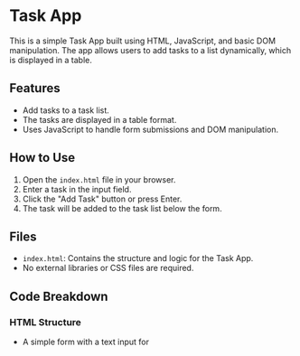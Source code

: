 # Task App

This is a simple Task App built using HTML, JavaScript, and basic DOM manipulation. The app allows users to add tasks to a list dynamically, which is displayed in a table.

## Features
- Add tasks to a task list.
- The tasks are displayed in a table format.
- Uses JavaScript to handle form submissions and DOM manipulation.

## How to Use
1. Open the `index.html` file in your browser.
2. Enter a task in the input field.
3. Click the "Add Task" button or press Enter.
4. The task will be added to the task list below the form.

## Files
- `index.html`: Contains the structure and logic for the Task App.
- No external libraries or CSS files are required.

## Code Breakdown
### HTML Structure
- A simple form with a text input for
